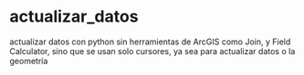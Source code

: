 # actualizar_datos
 actualizar datos con python sin herramientas de ArcGIS como Join, y Field Calculator, sino que se usan solo cursores, ya sea para actualizar datos o la geometría
